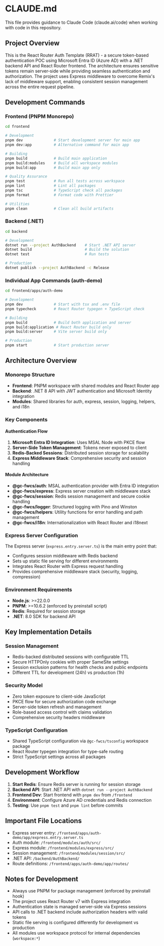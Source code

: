 # CLAUDE.md

This file provides guidance to Claude Code (claude.ai/code) when working with code in this repository.

## Project Overview

This is the React Router Auth Template (RRAT) - a secure token-based authentication POC using Microsoft Entra ID (Azure AD) with a .NET backend API and React Router frontend. The architecture ensures sensitive tokens remain server-side while providing seamless authentication and authorization. The project uses Express middleware to overcome Remix's lack of middleware support, enabling consistent session management across the entire request pipeline.

## Development Commands

### Frontend (PNPM Monorepo)
```bash
cd frontend

# Development
pnpm dev              # Start development server for main app
pnpm dev:app          # Alternative command for main app

# Building
pnpm build            # Build main application
pnpm build:modules    # Build all workspace modules
pnpm build:app        # Build main app only

# Quality Assurance
pnpm test             # Run all tests across workspace
pnpm lint             # Lint all packages
pnpm tsc              # TypeScript check all packages
pnpm format           # Format code with Prettier

# Utilities
pnpm clean            # Clean all build artifacts
```

### Backend (.NET)
```bash
cd backend

# Development
dotnet run --project AuthBackend    # Start .NET API server
dotnet build                        # Build the solution
dotnet test                         # Run tests

# Production
dotnet publish --project AuthBackend -c Release
```

### Individual App Commands (auth-demo)
```bash
cd frontend/apps/auth-demo

# Development
pnpm dev              # Start with tsx and .env file
pnpm typecheck        # React Router typegen + TypeScript check

# Building
pnpm build            # Build both application and server
pnpm build:application # React Router build only
pnpm build:server     # Vite server build only

# Production
pnpm start            # Start production server
```

## Architecture Overview

### Monorepo Structure
- **Frontend**: PNPM workspace with shared modules and React Router app
- **Backend**: .NET 8 API with JWT authentication and Microsoft Identity integration
- **Modules**: Shared libraries for auth, express, session, logging, helpers, and i18n

### Key Components

#### Authentication Flow
1. **Microsoft Entra ID Integration**: Uses MSAL Node with PKCE flow
2. **Server-Side Token Management**: Tokens never exposed to client
3. **Redis-Backed Sessions**: Distributed session storage for scalability
4. **Express Middleware Stack**: Comprehensive security and session handling

#### Module Architecture
- **@gc-fwcs/auth**: MSAL authentication provider with Entra ID integration
- **@gc-fwcs/express**: Express server creation with middleware stack
- **@gc-fwcs/session**: Redis session management and secure cookie handling  
- **@gc-fwcs/logger**: Structured logging with Pino and Winston
- **@gc-fwcs/helpers**: Utility functions for error handling and path management
- **@gc-fwcs/i18n**: Internationalization with React Router and i18next

### Express Server Configuration
The Express server (`express.entry.server.ts`) is the main entry point that:
- Configures session middleware with Redis backend
- Sets up static file serving for different environments
- Integrates React Router with Express request handling
- Provides comprehensive middleware stack (security, logging, compression)

### Environment Requirements
- **Node.js**: >=22.0.0
- **PNPM**: >=10.6.2 (enforced by preinstall script)
- **Redis**: Required for session storage
- **.NET**: 8.0 SDK for backend API

## Key Implementation Details

### Session Management
- Redis-backed distributed sessions with configurable TTL
- Secure HTTPOnly cookies with proper SameSite settings
- Session exclusion patterns for health checks and public endpoints
- Different TTL for development (24h) vs production (1h)

### Security Model
- Zero token exposure to client-side JavaScript
- PKCE flow for secure authorization code exchange
- Server-side token refresh and management
- Role-based access control with claims validation
- Comprehensive security headers middleware

### TypeScript Configuration
- Shared TypeScript configuration via `@gc-fwcs/tsconfig` workspace package
- React Router typegen integration for type-safe routing
- Strict TypeScript settings across all packages

## Development Workflow

1. **Start Redis**: Ensure Redis server is running for session storage
2. **Backend API**: Start .NET API with `dotnet run --project AuthBackend`
3. **Frontend Dev**: Start frontend with `pnpm dev` from `/frontend`
4. **Environment**: Configure Azure AD credentials and Redis connection
5. **Testing**: Use `pnpm test` and `pnpm lint` before commits

## Important File Locations

- Express server entry: `/frontend/apps/auth-demo/app/express.entry.server.ts`
- Auth module: `/frontend/modules/auth/src/`
- Express module: `/frontend/modules/express/src/`
- Session management: `/frontend/modules/session/src/`
- .NET API: `/backend/AuthBackend/`
- Route definitions: `/frontend/apps/auth-demo/app/routes/`

## Notes for Development

- Always use PNPM for package management (enforced by preinstall hook)
- The project uses React Router v7 with Express integration
- Authentication state is managed server-side via Express sessions
- API calls to .NET backend include authorization headers with valid tokens
- Static file serving is configured differently for development vs production
- All modules use workspace protocol for internal dependencies (`workspace:*`)